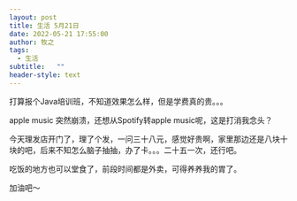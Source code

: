 ```yaml
---
layout: post
title: 生活 5月21日
date: 2022-05-21 17:55:00
author: 牧之
tags:
  - 生活
subtitle:   ""
header-style: text
---
```


打算报个Java培训班，不知道效果怎么样，但是学费真的贵。。。

apple music 突然崩溃，还想从Spotify转apple music呢，这是打消我念头？

今天理发店开门了，理了个发，一问三十八元，感觉好贵啊，家里那边还是八块十块的吧，后来不知怎么脑子抽抽，办了卡。。。二十五一次，还行吧。

吃饭的地方也可以堂食了，前段时间都是外卖，可得养养我的胃了。

加油吧～

